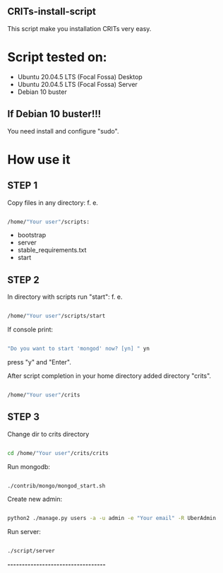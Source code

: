 ## CRITs-install-script

This script make you installation CRITs very easy.

# Script tested on:

* Ubuntu 20.04.5 LTS (Focal Fossa) Desktop
* Ubuntu 20.04.5 LTS (Focal Fossa) Server
* Debian 10 buster

## If Debian 10 buster!!!

You need install and configure "sudo".

# How use it

## STEP 1

Copy files in any directory: f. e.
``` bash

/home/"Your user"/scripts:
```
* bootstrap
* server
* stable_requirements.txt
* start

## STEP 2

In directory with scripts run "start": f. e.
``` bash

/home/"Your user"/scripts/start
````
If console print:
``` bash

"Do you want to start 'mongod' now? [yn] " yn

```
press "y" and "Enter".


After script completion in your home directory added directory "crits".
```bash

/home/"Your user"/crits
```


## STEP 3

Change dir to crits directory
```bash

cd /home/"Your user"/crits/crits
```
Run mongodb:
```bash

./contrib/mongo/mongod_start.sh
```

Create new admin:
```bash

python2 ./manage.py users -a -u admin -e "Your email" -R UberAdmin
```

Run server:
```bash

./script/server
```

**----------------------------------**
